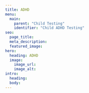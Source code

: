 ```yaml
---
title: ADHD
menu:
  main:
    parent: "Child Testing"
    identifier: "Child ADHD Testing"
seo:
  page_title:
  meta_description:
  featured_image:
hero:
  heading: ADHD
  image:
    image_url:
    image_alt:
intro:
  heading:
  body:
---
```

